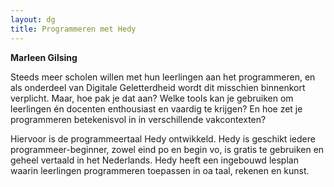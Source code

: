 ```yaml
---
layout: dg
title: Programmeren met Hedy
---
```


**Marleen Gilsing**

Steeds meer scholen willen met hun leerlingen aan het programmeren, en als
onderdeel van Digitale Geletterdheid wordt dit misschien binnenkort verplicht.
Maar, hoe pak je dat aan? Welke tools kan je gebruiken om leerlingen én
docenten enthousiast en vaardig te krijgen? En hoe zet je programmeren
betekenisvol in in verschillende vakcontexten?

Hiervoor is de programmeertaal Hedy ontwikkeld. Hedy is geschikt iedere
programmeer-beginner, zowel eind po en begin vo, is gratis te gebruiken en
geheel vertaald in het Nederlands. Hedy heeft een ingebouwd lesplan waarin
leerlingen programmeren toepassen in oa taal, rekenen en kunst.
